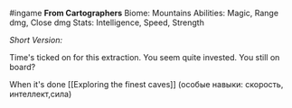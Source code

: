 #ingame 
**From Cartographers**
Biome: Mountains
Abilities: Magic, Range dmg, Close dmg
Stats: Intelligence, Speed, Strength

*Short Version:*

Time's ticked on for this extraction. You seem quite invested. You still on board?

When it's done
	[[Exploring the finest caves]] (особые навыки: скорость, интеллект,сила)